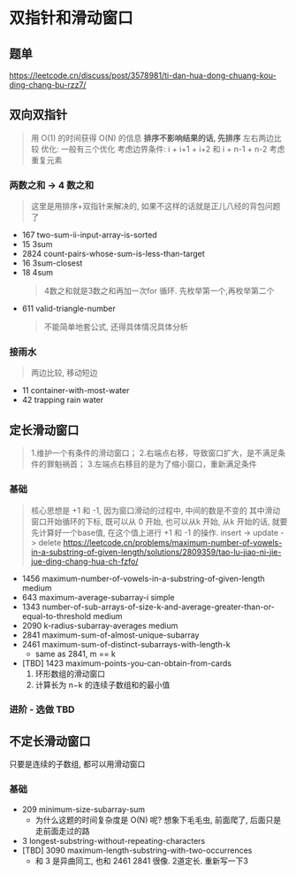 # 双指针和滑动窗口
## 题单
https://leetcode.cn/discuss/post/3578981/ti-dan-hua-dong-chuang-kou-ding-chang-bu-rzz7/
 
## 双向双指针
> 用 O(1) 的时间获得 O(N) 的信息
> **排序不影响结果的话, 先排序**
> 左右两边比较
> 优化: 一般有三个优化
> 考虑边界条件: i + i+1 + i+2  和 i + n-1 + n-2
> 考虑重复元素
### 两数之和 -> 4 数之和
> 这里是用排序+双指针来解决的, 如果不这样的话就是正儿八经的背包问题了
- 167 two-sum-ii-input-array-is-sorted
- 15 3sum
- 2824 count-pairs-whose-sum-is-less-than-target
- 16 3sum-closest
- 18 4sum
  > 4数之和就是3数之和再加一次for 循环. 先枚举第一个,再枚举第二个
- 611 valid-triangle-number 
  > 不能简单地套公式, 还得具体情况具体分析
### 接雨水
> 两边比较, 移动短边
- 11 container-with-most-water
- 42 trapping rain water

## 定长滑动窗口
> 1.维护一个有条件的滑动窗口；
> 2.右端点右移，导致窗口扩大，是不满足条件的罪魁祸首；
> 3.左端点右移目的是为了缩小窗口，重新满足条件
### 基础
> 核心思想是 +1 和 -1, 因为窗口滑动的过程中, 中间的数是不变的
> 其中滑动窗口开始循环的下标, 既可以从 0 开始, 也可以从k 开始, 从k 开始的话, 就要先计算好一个base值, 在这个值上进行 +1 和 -1 的操作. insert -> update -> delete
> https://leetcode.cn/problems/maximum-number-of-vowels-in-a-substring-of-given-length/solutions/2809359/tao-lu-jiao-ni-jie-jue-ding-chang-hua-ch-fzfo/

- 1456 maximum-number-of-vowels-in-a-substring-of-given-length medium
- 643 maximum-average-subarray-i simple
- 1343 number-of-sub-arrays-of-size-k-and-average-greater-than-or-equal-to-threshold medium
- 2090 k-radius-subarray-averages medium
- 2841 maximum-sum-of-almost-unique-subarray
- 2461 maximum-sum-of-distinct-subarrays-with-length-k
  - same as 2841, m == k
- [TBD] 1423 maximum-points-you-can-obtain-from-cards
  1. 环形数组的滑动窗口
  2. 计算长为 n−k 的连续子数组和的最小值

### 进阶 - 选做 TBD

## 不定长滑动窗口
只要是连续的子数组, 都可以用滑动窗口

### 基础
- 209 minimum-size-subarray-sum 
  - 为什么这题的时间复杂度是 O(N) 呢? 想象下毛毛虫, 前面爬了, 后面只是走前面走过的路
- 3 longest-substring-without-repeating-characters
- [TBD] 3090 maximum-length-substring-with-two-occurrences 
  - 和 3 是异曲同工, 也和 2461 2841 很像. 2道定长. 重新写一下3
